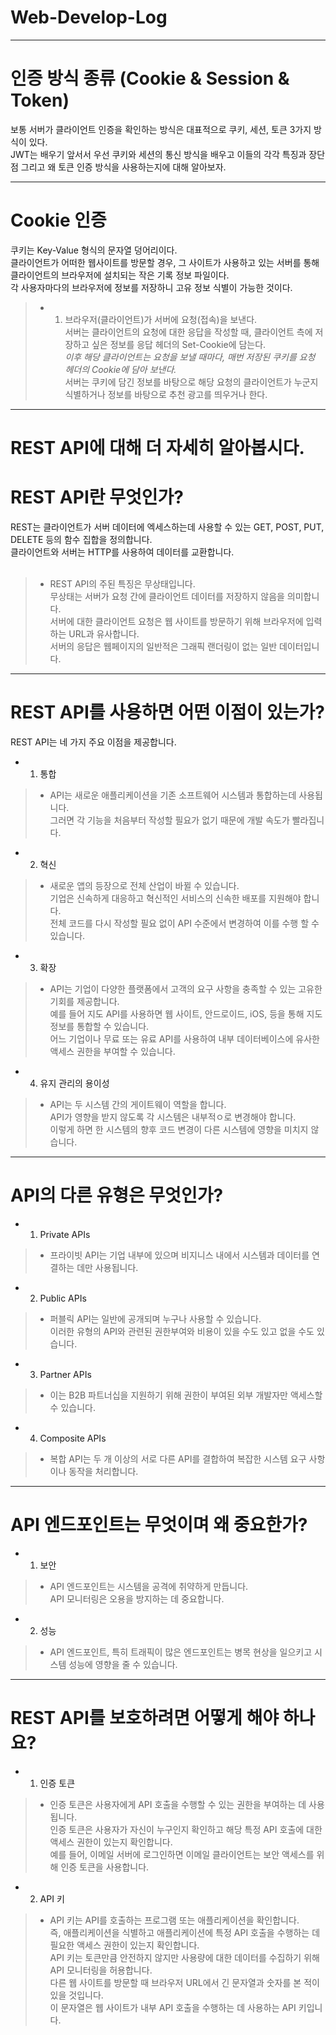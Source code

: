# Web-Develop-Log

-----

# 인증 방식 종류 (Cookie & Session & Token)<br>
 
 보통 서버가 클라이언트 인증을 확인하는 방식은 대표적으로 쿠키, 세션, 토큰 3가지 방식이 있다.<br>
 JWT는 배우기 앞서서 우선 쿠키와 세션의 통신 방식을 배우고 이들의 각각 특징과 장단점 그리고 왜 토큰 인증 방식을 사용하는지에 대해 알아보자. <br>
 

-----
# Cookie 인증<br>

 쿠키는 Key-Value 형식의 문자열 덩어리이다.<br>
 클라이언트가 어떠한 웹사이트를 방문할 경우, 그 사이트가 사용하고 있는 서버를 통해 클라이언트의 브라우저에 설치되는 작은 기록 정보 파일이다.<br>
 각 사용자마다의 브라우저에 정보를 저장하니 고유 정보 식별이 가능한 것이다.<br>

  >- 1. 브라우저(클라이언트)가 서버에 요청(접속)을 보낸다.<br>
   서버는 클라이언트의 요청에 대한 응답을 작성할 때, 클라이언트 측에 저장하고 싶은 정보를 응답 헤더의 Set-Cookie에 담는다.<br>
   *이후 해당 클라이언트는 요청을 보낼 때마다, 매번 저장된 쿠키를 요청 헤더의 Cookie에 담아 보낸다.*<br>
   서버는 쿠키에 담긴 정보를 바탕으로 해당 요청의 클라이언트가 누군지 식별하거나 정보를 바탕으로 추천 광고를 띄우거나 한다.<br>

-----

# REST API에 대해 더 자세히 알아봅시다.<br>
# REST API란 무엇인가?

 REST는 클라이언트가 서버 데이터에 엑세스하는데 사용할 수 있는 GET, POST, PUT, DELETE 등의 함수 집합을 정의합니다.<br>
 클라이언트와 서버는 HTTP를 사용하여 데이터를 교환합니다.<br><br>

 >- REST API의 주된 특징은 무상태입니다.<br>
 무상태는 서버가 요청 간에 클라이언트 데이터를 저장하지 않음을 의미합니다.<br>
 서버에 대한 클라이언트 요청은 웹 사이트를 방문하기 위해 브라우저에 입력하는 URL과 유사합니다.<br>
 서버의 응답은 웹페이지의 일반적은 그래픽 랜더링이 없는 일반 데이터입니다.<br>
-----

# REST API를 사용하면 어떤 이점이 있는가?<br>

 REST API는 네 가지 주요 이점을 제공합니다.
 
- 1. 통합<br>
 >- API는 새로운 애플리케이션을 기존 소프트웨어 시스템과 통합하는데 사용됩니다.<br>
 그러면 각 기능을 처음부터 작성할 필요가 없기 때문에 개발 속도가 빨라집니다.<br>
 
- 2. 혁신<br>
 >- 새로운 앱의 등장으로 전체 산업이 바뀔 수 있습니다.<br> 
 기업은 신속하게 대응하고 혁신적인 서비스의 신속한 배포를 지원해야 합니다.<br>
 전체 코드를 다시 작성할 필요 없이 API 수준에서 변경하여 이를 수행 할 수 있습니다.<br>
- 3. 확장<br>
 >- API는 기업이 다양한 플랫폼에서 고객의 요구 사항을 충족할 수 있는 고유한 기회를 제공합니다.<br>
 > 예를 들어 지도 API를 사용하면 웹 사이트, 안드로이드, iOS, 등을 통해 지도 정보를 통합할 수 있습니다.<br>
 > 어느 기업이나 무료 또는 유료 API를 사용하여 내부 데이터베이스에 유사한 액세스 권한을 부여할 수 있습니다.<br>
- 4. 유지 관리의 용이성<br>
 >- API는 두 시스템 간의 게이트웨이 역할을 합니다.<br>
 > API가 영향을 받지 않도록 각 시스템은 내부적ㅇ로 변경해야 합니다.<br>
 > 이렇게 하면 한 시스템의 향후 코드 변경이 다른 시스템에 영향을 미치지 않습니다.<br>
-----

# API의 다른 유형은 무엇인가?<br>

 - 1. Private APIs<br>
  >- 프라이빗 API는 기업 내부에 있으며 비지니스 내에서 시스템과 데이터를 연결하는 데만 사용됩니다.
 - 2. Public APIs<br>
  >- 퍼블릭 API는 일반에 공개되며 누구나 사용할 수 있습니다.<br> 
  >이러한 유형의 API와 관련된 권한부여와 비용이 있을 수도 있고 없을 수도 있습니다.
 - 3. Partner APIs<br>
  >- 이는 B2B 파트너십을 지원하기 위해 권한이 부여된 외부 개발자만 액세스할 수 있습니다.<br>
  
 - 4. Composite APIs<br>
  >- 복합 API는 두 개 이상의 서로 다른 API를 결합하여 복잡한 시스템 요구 사항이나 동작을 처리합니다.<br>
-----

# API 엔드포인트는 무엇이며 왜 중요한가?<br>

 - 1. 보안
  >- API 엔드포인트는 시스템을 공격에 취약하게 만듭니다.<br>
  > API 모니터링은 오용을 방지하는 데 중요합니다.<br>
 - 2. 성능
  >- API 엔드포인트, 특히 트래픽이 많은 엔드포인트는 병목 현상을 일으키고 시스템 성능에 영향을 줄 수 있습니다.<br>
-----

# REST API를 보호하려면 어떻게 해야 하나요?<br>

 - 1. 인증 토큰<br>
  >- 인증 토큰은 사용자에게 API 호출을 수행할 수 있는 권한을 부여하는 데 사용됩니다.<br> 
  > 인증 토큰은 사용자가 자신이 누구인지 확인하고 해당 특정 API 호출에 대한 액세스 권한이 있는지 확인합니다.<br>
  > 예를 들어, 이메일 서버에 로그인하면 이메일 클라이언트는 보안 액세스를 위해 인증 토큰을 사용합니다.<br>
 - 2. API 키<br>
  >- API 키는 API를 호출하는 프로그램 또는 애플리케이션을 확인합니다.<br>
  > 즉, 애플리케이션을 식별하고 애플리케이션에 특정 API 호출을 수행하는 데 필요한 액세스 권한이 있는지 확인합니다.<br>
  > API 키는 토큰만큼 안전하지 않지만 사용량에 대한 데이터를 수집하기 위해 API 모니터링을 허용합니다.<br>
  > 다른 웹 사이트를 방문할 때 브라우저 URL에서 긴 문자열과 숫자를 본 적이 있을 것입니다.<br> 
  > 이 문자열은 웹 사이트가 내부 API 호출을 수행하는 데 사용하는 API 키입니다.<br>
